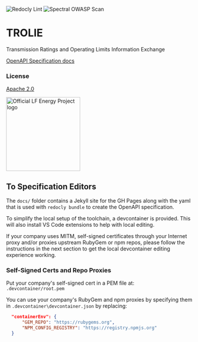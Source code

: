 ![Redocly Lint](https://github.com/TROLIE/spec/actions/workflows/lint/badge.svg)
![Spectral OWASP Scan](https://github.com/TROLIE/spec/actions/workflows/owasp/badge.svg)

# TROLIE

Transmission Ratings and Operating Limits Information Exchange

[OpenAPI Specification docs](https://TROLIE.github.io/spec/)

### License

[Apache 2.0](https://github.com/TROLIE/spec/blob/1.0.0-wip/LICENSE)

<picture>
  <source media="(prefers-color-scheme: dark)" srcset="https://artwork.lfenergy.org/other/lf-energy-project/horizontal/white/lf-energy-project-horizontal-white.png">
  <source media="(prefers-color-scheme: light)" srcset="https://artwork.lfenergy.org/other/lf-energy-project/horizontal/color/lf-energy-project-horizontal-color.png">
  <img alt="Official LF Energy Project logo" src="https://artwork.lfenergy.org/other/lf-energy-project/horizontal/color/lf-energy-project-horizontal-color.png" width="200">
</picture>

## To Specification Editors

The `docs/` folder contains a Jekyll site for the GH Pages along with the yaml
that is used with `redocly bundle` to create the OpenAPI specification.

To simplify the local setup of the toolchain, a devcontainer is provided. This
will also install VS Code extensions to help with local editing.

If your company uses MITM, self-signed certificates through your Internet proxy
and/or proxies upstream RubyGem or npm repos, please follow the instructions in
the next section to get the local devcontainer editing experience working.

### Self-Signed Certs and Repo Proxies

Put your company's self-signed cert in a PEM file at: `.devcontainer/root.pem`

You can use your company's RubyGem and npm proxies by specifying them in
`.devcontainer\devcontainer.json` by replacing:

```json
  "containerEnv": {
      "GEM_REPO": "https://rubygems.org",
      "NPM_CONFIG_REGISTRY": "https://registry.npmjs.org"
  }
```
